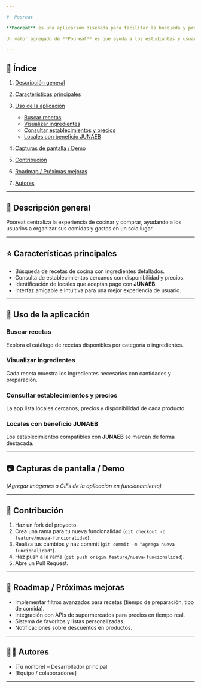 ```yaml
---

#  Pooreat

**Pooreat** es una aplicación diseñada para facilitar la búsqueda y preparación de recetas de cocina de manera sencilla y accesible. La app no solo permite explorar una amplia variedad de recetas con sus ingredientes detallados, sino que también ofrece información práctica sobre dónde adquirirlos, mostrando establecimientos cercanos, precios actualizados y disponibilidad.

Un valor agregado de **Pooreat** es que ayuda a los estudiantes y usuarios que cuentan con el beneficio **JUNAEB**, indicando qué locales aceptan este medio de pago. De esta manera, no solo promueve la alimentación saludable y variada, sino que también optimiza el presupuesto y tiempo de quienes utilizan la aplicación.

---
```


## 📑 Índice

1. [Descripción general](#-descripción-general)
2. [Características principales](#-características-principales)
3. [Uso de la aplicación](#-uso-de-la-aplicación)

   * [Buscar recetas](#buscar-recetas)
   * [Visualizar ingredientes](#visualizar-ingredientes)
   * [Consultar establecimientos y precios](#consultar-establecimientos-y-precios)
   * [Locales con beneficio JUNAEB](#locales-con-beneficio-junaeb)
4. [Capturas de pantalla / Demo](#-capturas-de-pantalla--demo)
5. [Contribución](#-contribución)
6. [Roadmap / Próximas mejoras](#-roadmap--próximas-mejoras)
7. [Autores](#-autores)

---

## 📘 Descripción general

Pooreat centraliza la experiencia de cocinar y comprar, ayudando a los usuarios a organizar sus comidas y gastos en un solo lugar.

---

## ⭐ Características principales

* Búsqueda de recetas de cocina con ingredientes detallados.
* Consulta de establecimientos cercanos con disponibilidad y precios.
* Identificación de locales que aceptan pago con **JUNAEB**.
* Interfaz amigable e intuitiva para una mejor experiencia de usuario.

---

## 📱 Uso de la aplicación

### Buscar recetas

Explora el catálogo de recetas disponibles por categoría o ingredientes.

### Visualizar ingredientes

Cada receta muestra los ingredientes necesarios con cantidades y preparación.

### Consultar establecimientos y precios

La app lista locales cercanos, precios y disponibilidad de cada producto.

### Locales con beneficio JUNAEB

Los establecimientos compatibles con **JUNAEB** se marcan de forma destacada.

---

## 📷 Capturas de pantalla / Demo

*(Agregar imágenes o GIFs de la aplicación en funcionamiento)*

---

## 🤝 Contribución

1. Haz un fork del proyecto.
2. Crea una rama para tu nueva funcionalidad (`git checkout -b feature/nueva-funcionalidad`).
3. Realiza tus cambios y haz commit (`git commit -m "Agrega nueva funcionalidad"`).
4. Haz push a la rama (`git push origin feature/nueva-funcionalidad`).
5. Abre un Pull Request.

---

## 🚀 Roadmap / Próximas mejoras

* Implementar filtros avanzados para recetas (tiempo de preparación, tipo de comida).
* Integración con APIs de supermercados para precios en tiempo real.
* Sistema de favoritos y listas personalizadas.
* Notificaciones sobre descuentos en productos.

---

## 👨‍💻 Autores

* \[Tu nombre] – Desarrollador principal
* \[Equipo / colaboradores]

---

